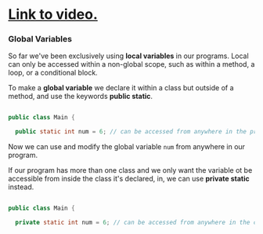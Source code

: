 # [Link to video.](TODO)

### Global Variables

So far we've been exclusively using **local variables** in our programs. Local can only be accessed within a non-global scope, such as within a method, a loop, or a conditional block.

To make a **global variable** we declare it within a class but outside of a method, and use the keywords **public static**.

```java

public class Main {

  public static int num = 6; // can be accessed from anywhere in the program
```

Now we can use and modify the global variable `num` from anywhere in our program.

If our program has more than one class and we only want the variable ot be accessible from inside the class it's declared, in, we can use **private static** instead.

```java

public class Main {

  private static int num = 6; // can be accessed from anywhere in the class
```
